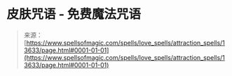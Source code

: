 <!--yml

category: 未分类

date: 2024-06-12 18:52:08

-->

# 皮肤咒语 - 免费魔法咒语

> 来源：[https://www.spellsofmagic.com/spells/love_spells/attraction_spells/13633/page.html#0001-01-01](https://www.spellsofmagic.com/spells/love_spells/attraction_spells/13633/page.html#0001-01-01)
